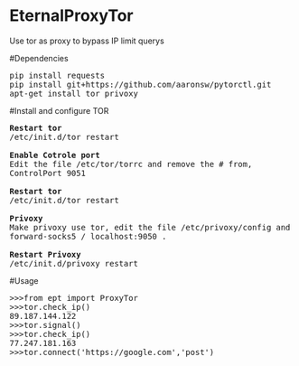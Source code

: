# EternalProxyTor
Use tor as proxy to bypass IP limit querys

#Dependencies
<pre>
pip install requests
pip install git+https://github.com/aaronsw/pytorctl.git
apt-get install tor privoxy
</pre>

#Install and configure TOR
<pre>
<b>Restart tor</b>
/etc/init.d/tor restart

<b>Enable Cotrole port</b>
Edit the file /etc/tor/torrc and remove the # from,
ControlPort 9051

<b>Restart tor</b>
/etc/init.d/tor restart

<b>Privoxy</b>
Make privoxy use tor, edit the file /etc/privoxy/config and remove the # from,
forward-socks5 / localhost:9050 .

<b>Restart Privoxy</b>
/etc/init.d/privoxy restart
</pre>

#Usage
<pre>
>>>from ept import ProxyTor
>>>tor.check_ip()
89.187.144.122
>>>tor.signal()
>>>tor.check_ip()
77.247.181.163
>>>tor.connect('https://google.com','post')
</pre>
